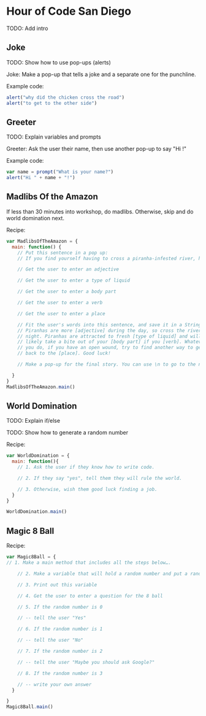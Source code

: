 Hour of Code San Diego
======================

TODO: Add intro

Joke
----

TODO: Show how to use pop-ups (alerts)

Joke: Make a pop-up that tells a joke and a separate one for the punchline.

Example code:

```js
alert("why did the chicken cross the road")
alert("to get to the other side")
```


Greeter
-------

TODO: Explain variables and prompts

Greeter: Ask the user their name, then use another pop-up to say "Hi <name>!"

Example code:

```js
var name = prompt("What is your name?")
alert("Hi " + name + "!")
```


Madlibs Of the Amazon
---------------------

If less than 30 minutes into workshop, do madlibs. Otherwise, skip and do world domination next.

Recipe:

```js
var MadlibsOfTheAmazon = {
  main: function() {
    // Put this sentence in a pop up:
    // If you find yourself having to cross a piranha-infested river, here's how to do it...

    // Get the user to enter an adjective

    // Get the user to enter a type of liquid

    // Get the user to enter a body part

    // Get the user to enter a verb

    // Get the user to enter a place

    // Fit the user's words into this sentence, and save it in a String:
    // Piranhas are more [adjective] during the day, so cross the river at
    // night. Piranhas are attracted to fresh [type of liquid] and will most
    // likely take a bite out of your [body part] if you [verb]. Whatever
    // you do, if you have an open wound, try to find another way to get
    // back to the [place]. Good luck!

    // Make a pop-up for the final story. You can use \n to go to the next line.

  }
}
MadlibsOfTheAmazon.main()
```


World Domination
----------------

TODO: Explain if/else

TODO: Show how to generate a random number

Recipe:

```js
var WorldDomination = {
  main: function(){
    // 1. Ask the user if they know how to write code.

    // 2. If they say "yes", tell them they will rule the world.

    // 3. Otherwise, wish them good luck finding a job.
  }
}

WorldDomination.main()
```


Magic 8 Ball
------------

Recipe:

```js
var Magic8Ball = {
// 1. Make a main method that includes all the steps below….

    // 2. Make a variable that will hold a random number and put a random number into this variable using "Math.floor(Math.random() * (4 - 0))"

    // 3. Print out this variable

    // 4. Get the user to enter a question for the 8 ball

    // 5. If the random number is 0

    // -- tell the user "Yes"

    // 6. If the random number is 1

    // -- tell the user "No"

    // 7. If the random number is 2

    // -- tell the user "Maybe you should ask Google?"

    // 8. If the random number is 3

    // -- write your own answer
  }

}
Magic8Ball.main()
```
